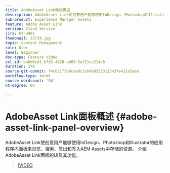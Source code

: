 ```yaml
---
title: AdobeAsset Link面板概述
description: AdobeAsset Link使创意用户能够使用InDesign、Photoshop和Illustrator的应用程序内面板来浏览、搜索、签出和签入AEM Assets中存储的资源。 介绍AdobeAsset Link面板的UI及其功能。
sub-product: Experience Manager Assets
feature: Adobe Asset Link
version: Cloud Service
jira: KT-4905
thumbnail: 33734.jpg
topic: Content Management
role: User
level: Beginner
doc-type: Feature Video
exl-id: ba8d0cd1-b7d2-4628-a069-5ef21cc214c6
duration: 376
source-git-commit: f4c621f3a9caa8c2c64b8323312343fe421a5aee
workflow-type: tm+mt
source-wordcount: '94'
ht-degree: 0%

---
```


# AdobeAsset Link面板概述 {#adobe-asset-link-panel-overview}

AdobeAsset Link使创意用户能够使用InDesign、Photoshop和Illustrator的应用程序内面板来浏览、搜索、签出和签入AEM Assets中存储的资源。 介绍AdobeAsset Link面板的UI及其功能。

>[!VIDEO](https://video.tv.adobe.com/v/33734?quality=12&learn=on)
